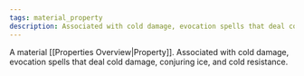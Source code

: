 ```yaml
---
tags: material_property
description: Associated with cold damage, evocation spells that deal cold damage, conjuring ice, and cold resistance.
---
```

A material [[Properties Overview|Property]]. Associated with cold damage, evocation spells that deal cold damage, conjuring ice, and cold resistance.